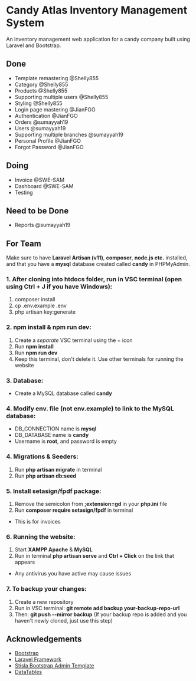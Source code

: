 # Candy Atlas Inventory Management System

An inventory management web application for a candy company built using Laravel and Bootstrap.

## Done
- Template remastering @Shelly855
- Category @Shelly855
- Products @Shelly855
- Supporting multiple users @Shelly855
- Styling @Shelly855
- Login page mastering @JianFGO
- Authentication @JianFGO
- Orders @sumayyah19
- Users @sumayyah19
- Supporting multiple branches @sumayyah19
- Personal Profile @JianFGO
- Forgot Password @JianFGO
  
## Doing
- Invoice @SWE-SAM
- Dashboard @SWE-SAM
- Testing

## Need to be Done
- Reports @sumayyah19

## For Team
Make sure to have **Laravel Artisan (v11)**, **composer**, **node.js etc.** installed, and that you have a **mysql** database created called **candy** in PHPMyAdmin.

### 1. After cloning into htdocs folder, run in VSC terminal (open using Ctrl + J if you have Windows):
1. composer install
2. cp .env.example .env
3. php artisan key:generate

### 2. npm install & npm run dev:
1. Create a *separate* VSC terminal using the + icon
2. Run **npm install**
3. Run **npm run dev**
4. Keep this terminal, don't delete it. Use other terminals for running the website

### 3. Database:
- Create a MySQL database called **candy**

### 4. Modify env. file (not env.example) to link to the MySQL database:
- DB_CONNECTION name is **mysql**
- DB_DATABASE name is **candy**
- Username is **root**, and password is empty

### 4. Migrations & Seeders:
1. Run **php artisan migrate** in terminal
2. Run **php artisan db:seed**

### 5. Install setasign/fpdf package:
1. Remove the semicolon from **;extension=gd** in your **php.ini** file
2. Run **composer require setasign/fpdf** in terminal
- This is for invoices

### 6. Running the website:
1. Start **XAMPP Apache** & **MySQL**
2. Run in terminal **php artisan serve** and **Ctrl + Click** on the link that appears
- Any antivirus you have active may cause issues

### 7. To backup your changes:
1. Create a new repository
2. Run in VSC terminal: **git remote add backup your-backup-repo-url**
3. Then: **git push --mirror backup** (If your backup repo is added and you haven't newly cloned, just use this step)

## Acknowledgements
- [Bootstrap](https://getbootstrap.com)
- [Laravel Framework](https://laravel.com)
- [Stisla Bootstrap Admin Template](https://github.com/stisla/stisla)
- [DataTables](https://datatables.net)
